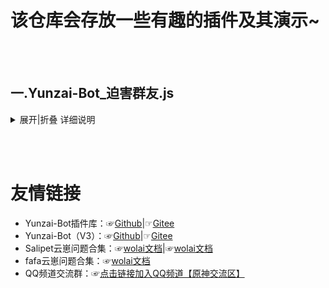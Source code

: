 # 该仓库会存放一些有趣的插件及其演示~

<br><br>

## 一.Yunzai-Bot_迫害群友.js
<details>
<summary>展开|折叠 详细说明</summary>

-  **介绍:** 快使用文字魔法迫害你的群友吧!

-  **安装教程:** 下载后放置于example文件夹中即可使用

-  **指令说明:** `#迫害@群友`

-  **效果预览图:** 
![输入图片说明](%E6%95%88%E6%9E%9C%E9%A2%84%E8%A7%88%E5%9B%BE.png)

-  **补充:** 该插件原型为Q群群友上传，目前已删除，我只是加了点词汇并改动了一下，如果原作者觉得不妥请联系我！！！
</details>

<br><br>

# 友情链接
* Yunzai-Bot插件库：☞[Github](https://gitee.com/link?target=https%3A%2F%2Fgithub.com%2FyhArcadia%2FYunzai-Bot-plugins-index)|☞[Gitee](https://gitee.com/yhArcadia/Yunzai-Bot-plugins-index)
* Yunzai-Bot（V3）：☞[Github](https://gitee.com/link?target=https%3A%2F%2Fgithub.com%2FLe-niao%2FYunzai-Bot)|☞[Gitee](https://gitee.com/Le-niao/Yunzai-Bot)
* Salipet云崽问题合集：☞[wolai文档](https://www.wolai.com/oA43vuW71aBnv7UsEysn4T)|☞[wolai文档](https://www.wolai.com/f1M1idtvVGfeHAjcywfwmw)
* fafa云崽问题合集：☞[wolai文档](https://www.wolai.com/d87HohAH7zgLNG3u9Z2yJz)
* QQ频道交流群：☞[点击链接加入QQ频道【原神交流区】](https://pd.qq.com/s/bhj7dpaz)
